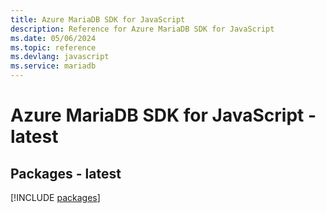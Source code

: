 ```yaml
---
title: Azure MariaDB SDK for JavaScript
description: Reference for Azure MariaDB SDK for JavaScript
ms.date: 05/06/2024
ms.topic: reference
ms.devlang: javascript
ms.service: mariadb
---
```

# Azure MariaDB SDK for JavaScript - latest
## Packages - latest
[!INCLUDE [packages](mariadb-index.md)]
